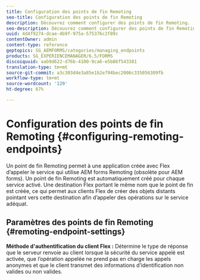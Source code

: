 ```yaml
---
title: Configuration des points de fin Remoting
seo-title: Configuration des points de fin Remoting
description: Découvrez comment configurer des points de fin Remoting.
seo-description: Découvrez comment configurer des points de fin Remoting.
uuid: 4d4f9274-dcae-4b9f-975a-575376c2f89c
contentOwner: admin
content-type: reference
geptopics: SG_AEMFORMS/categories/managing_endpoints
products: SG_EXPERIENCEMANAGER/6.5/FORMS
discoiquuid: aab9d622-d76b-4100-9ca6-e5b86f543381
translation-type: tm+mt
source-git-commit: a3c303d4e3a85e1b2e794bec2006c335056309fb
workflow-type: tm+mt
source-wordcount: '129'
ht-degree: 67%

---
```



# Configuration des points de fin Remoting {#configuring-remoting-endpoints}

Un point de fin Remoting permet à une application créée avec Flex d’appeler le service qui utilise AEM forms Remoting (obsolète pour AEM forms). Un point de fin Remoting est automatiquement créé pour chaque service activé. Une destination Flex portant le même nom que le point de fin est créée, ce qui permet aux clients Flex de créer des objets distants pointant vers cette destination afin d’appeler des opérations sur le service adéquat.

## Paramètres des points de fin Remoting {#remoting-endpoint-settings}

**Méthode d&#39;authentification du client Flex :** Détermine le type de réponse que le serveur renvoie au client lorsque la sécurité du service appelé est activée, que l’opération appelée ne prend pas en charge les appels anonymes et que le client transmet des informations d’identification non valides ou non valides.
